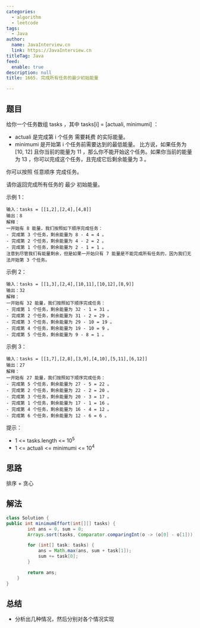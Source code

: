 ```yaml
---
categories: 
  - algorithm
  - leetcode
tags: 
  - Java
author: 
  name: JavaInterview.cn
  link: https://JavaInterview.cn
titleTag: Java
feed: 
  enable: true
description: null
title: 1665. 完成所有任务的最少初始能量

---
```


## 题目

给你一个任务数组 tasks ，其中 tasks[i] = [actuali, minimumi] ：

* actuali 是完成第 i 个任务 需要耗费 的实际能量。
* minimumi 是开始第 i 个任务前需要达到的最低能量。
比方说，如果任务为 [10, 12] 且你当前的能量为 11 ，那么你不能开始这个任务。如果你当前的能量为 13 ，你可以完成这个任务，且完成它后剩余能量为 3 。

你可以按照 任意顺序 完成任务。

请你返回完成所有任务的 最少 初始能量。



示例 1：
    
    
    输入：tasks = [[1,2],[2,4],[4,8]]
    输出：8
    解释：
    一开始有 8 能量，我们按照如下顺序完成任务：
    - 完成第 3 个任务，剩余能量为 8 - 4 = 4 。
    - 完成第 2 个任务，剩余能量为 4 - 2 = 2 。
    - 完成第 1 个任务，剩余能量为 2 - 1 = 1 。
    注意到尽管我们有能量剩余，但是如果一开始只有 7 能量是不能完成所有任务的，因为我们无法开始第 3 个任务。
  
示例 2：

    
    输入：tasks = [[1,3],[2,4],[10,11],[10,12],[8,9]]
    输出：32
    解释：
    一开始有 32 能量，我们按照如下顺序完成任务：
    - 完成第 1 个任务，剩余能量为 32 - 1 = 31 。
    - 完成第 2 个任务，剩余能量为 31 - 2 = 29 。
    - 完成第 3 个任务，剩余能量为 29 - 10 = 19 。
    - 完成第 4 个任务，剩余能量为 19 - 10 = 9 。
    - 完成第 5 个任务，剩余能量为 9 - 8 = 1 。

示例 3：


    输入：tasks = [[1,7],[2,8],[3,9],[4,10],[5,11],[6,12]]
    输出：27
    解释：
    一开始有 27 能量，我们按照如下顺序完成任务：
    - 完成第 5 个任务，剩余能量为 27 - 5 = 22 。
    - 完成第 2 个任务，剩余能量为 22 - 2 = 20 。
    - 完成第 3 个任务，剩余能量为 20 - 3 = 17 。
    - 完成第 1 个任务，剩余能量为 17 - 1 = 16 。
    - 完成第 4 个任务，剩余能量为 16 - 4 = 12 。
    - 完成第 6 个任务，剩余能量为 12 - 6 = 6 。


提示：

* 1 <= tasks.length <= 10<sup>5</sup>
* 1 <= actual​i <= minimumi <= 10<sup>4</sup>

## 思路

排序 + 贪心

## 解法
```java
class Solution {
public int minimumEffort(int[][] tasks) {
        int ans = 0, sum = 0;
        Arrays.sort(tasks, Comparator.comparingInt(o -> (o[0] - o[1])));

        for (int[] task: tasks) {
            ans = Math.max(ans, sum + task[1]);
            sum += task[0];
        }

        return ans;
    }
}

```

## 总结

- 分析出几种情况，然后分别对各个情况实现 

